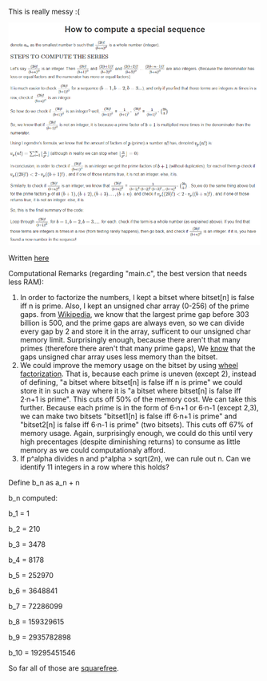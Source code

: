This is really messy :(

![alt text](https://github.com/Lainad27/SpecialSequenceCalculator/blob/main/How%20to%20compute%20a%20special%20sequence%20(ReadMe).PNG)

Written [here](http://mathb.in/51891)

Computational Remarks (regarding "main.c", the best version that needs less RAM):
1. In order to factorize the numbers, I kept a bitset where bitset[n] is false iff n is prime. Also, I kept an unsigned char array (0-256) of the prime gaps. from [Wikipedia](https://en.wikipedia.org/wiki/Prime_gap), we know that the largest prime gap before 303 billion is 500, and the prime gaps are always even, so we can divide every gap by 2 and store it in the array, sufficent to our unsigned char memory limit. Surprisingly enough, because there aren't that many primes (therefore there aren't that many prime gaps), We [know](https://en.wikipedia.org/wiki/Prime-counting_function) that the gaps unsigned char array uses less memory than the bitset.
2. We could improve the memory usage on the bitset by using [wheel factorization](https://en.wikipedia.org/wiki/Wheel_factorization). That is, because each prime is uneven (except 2), instead of defining, "a bitset where bitset[n] is false iff n is prime" we could store it in such a way where it is "a bitset where bitset[n] is false iff 2·n+1 is prime". This cuts off 50% of the memory cost. We can take this further. Because each prime is in the form of 6·n+1 or 6·n-1 (except 2,3), we can make two bitsets "bitset1[n] is false iff 6·n+1 is prime" and "bitset2[n] is false iff 6·n-1 is prime" (two bitsets). This cuts off 67% of memory usage. Again, surprisingly enough, we could do this until very high precentages (despite diminishing returns) to consume as little memory as we could computationaly afford.
3. If p^alpha divides n and p^alpha > sqrt(2n), we can rule out n. Can we identify 11 integers in a row where this holds?


Define b_n as a_n + n

b_n computed:

b_1 = 1

b_2 = 210

b_3 = 3478

b_4 = 8178

b_5 = 252970

b_6 = 3648841

b_7 = 72286099

b_8 = 159329615

b_9 = 2935782898

b_10  = 19295451546

So far all of those are [squarefree](https://en.wikipedia.org/wiki/Square-free_integer).
